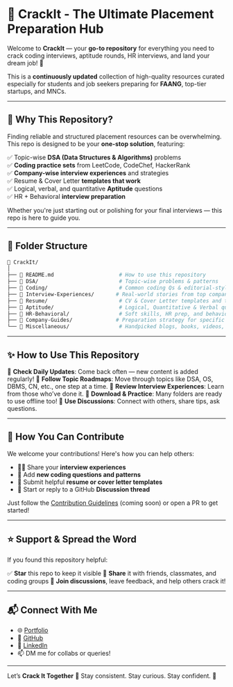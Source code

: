 
# 🚀 CrackIt - The Ultimate Placement Preparation Hub

Welcome to **CrackIt** — your **go-to repository** for everything you need to crack coding interviews, aptitude rounds, HR interviews, and land your dream job! 🎯

This is a **continuously updated** collection of high-quality resources curated especially for students and job seekers preparing for **FAANG**, top-tier startups, and MNCs.

---

## 📌 Why This Repository?

Finding reliable and structured placement resources can be overwhelming. This repo is designed to be your **one-stop solution**, featuring:

✅ Topic-wise **DSA (Data Structures & Algorithms)** problems  
✅ **Coding practice sets** from LeetCode, CodeChef, HackerRank  
✅ **Company-wise interview experiences** and strategies  
✅ Resume & Cover Letter **templates that work**  
✅ Logical, verbal, and quantitative **Aptitude** questions  
✅ HR + Behavioral **interview preparation**  

Whether you're just starting out or polishing for your final interviews — this repo is here to guide you.

---

## 📁 Folder Structure

```bash
📂 CrackIt/
│
├── 📜 README.md                     # How to use this repository
├── 📁 DSA/                          # Topic-wise problems & patterns
├── 📁 Coding/                       # Common coding Qs & editorial-style solutions
├── 📁 Interview-Experiences/       # Real-world stories from top companies
├── 📁 Resume/                       # CV & Cover Letter templates and tips
├── 📁 Aptitude/                     # Logical, Quantitative & Verbal questions
├── 📁 HR-Behavioral/                # Soft skills, HR prep, and behavioral Qs
├── 📁 Company-Guides/              # Preparation strategy for specific companies
└── 📁 Miscellaneous/                # Handpicked blogs, books, videos, and tools
````

---

## ✨ How to Use This Repository

🔹 **Check Daily Updates**: Come back often — new content is added regularly!
🔹 **Follow Topic Roadmaps**: Move through topics like DSA, OS, DBMS, CN, etc., one step at a time.
🔹 **Review Interview Experiences**: Learn from those who’ve done it.
🔹 **Download & Practice**: Many folders are ready to use offline too!
🔹 **Use Discussions**: Connect with others, share tips, ask questions.

---

## 🙌 How You Can Contribute

We welcome your contributions! Here's how you can help others:

* 👩‍💻 Share your **interview experiences**
* 🧠 Add **new coding questions and patterns**
* 📄 Submit helpful **resume or cover letter templates**
* 💬 Start or reply to a GitHub **Discussion thread**

Just follow the [Contribution Guidelines](./CONTRIBUTING.md) (coming soon) or open a PR to get started!

---

## ⭐ Support & Spread the Word

If you found this repository helpful:

✅ **Star** this repo to keep it visible
🔗 **Share** it with friends, classmates, and coding groups
💬 **Join discussions**, leave feedback, and help others crack it!

---

## 📬 Connect With Me

* 🌐 [Portfolio](https://ashk6645.github.io)
* 🐙 [GitHub](https://github.com/ashk6645/CrackIt)
* 💼 [LinkedIn](https://linkedin.com/in/ashk6645)
* 📫 DM me for collabs or queries!

---

Let’s **Crack It Together** 💪
Stay consistent. Stay curious. Stay confident. 🚀

